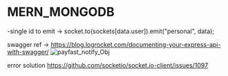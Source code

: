 # MERN_MONGODB
-single id to emit
-> socket.to(sockets[data.user]).emit("personal", data);


swagger ref
-> https://blog.logrocket.com/documenting-your-express-api-with-swagger/
![payfast_notify_Obj](https://user-images.githubusercontent.com/56212882/127776309-6205fe0c-dc9c-4c3b-ae55-0b720767be6b.PNG)


error solution 
https://github.com/socketio/socket.io-client/issues/1097
